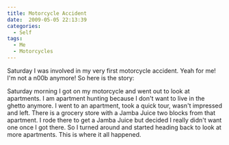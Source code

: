 ```yaml
---
title: Motorcycle Accident
date:  2009-05-05 22:13:39
categories:
  - Self
tags:
  - Me
  - Motorcycles
---
```


Saturday I was involved in my very first motorcycle accident. Yeah for me! I'm not a n00b anymore! So here is the story:

Saturday morning I got on my motorcycle and went out to look at apartments. I am apartment hunting because I don't want to live in the ghetto anymore. I went to an apartment, took a quick tour, wasn't impressed and left. There is a grocery store with a Jamba Juice two blocks from that apartment. I rode there to get a Jamba Juice but decided I really didn't want one once I got there. So I turned around and started heading back to look at more apartments. This is where it all happened.
